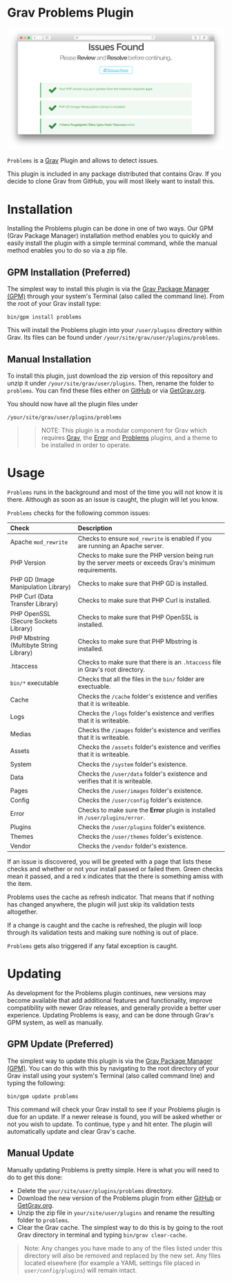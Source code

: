 # Grav Problems Plugin

![Problems](assets/readme_1.png)

`Problems` is a [Grav](http://github.com/getgrav/grav) Plugin and allows to detect issues.

This plugin is included in any package distributed that contains Grav. If you decide to clone Grav from GitHub, you will most likely want to install this.

# Installation

Installing the Problems plugin can be done in one of two ways. Our GPM (Grav Package Manager) installation method enables you to quickly and easily install the plugin with a simple terminal command, while the manual method enables you to do so via a zip file.

## GPM Installation (Preferred)

The simplest way to install this plugin is via the [Grav Package Manager (GPM)](http://learn.getgrav.org/advanced/grav-gpm) through your system's Terminal (also called the command line).  From the root of your Grav install type:

    bin/gpm install problems

This will install the Problems plugin into your `/user/plugins` directory within Grav. Its files can be found under `/your/site/grav/user/plugins/problems`.

## Manual Installation

To install this plugin, just download the zip version of this repository and unzip it under `/your/site/grav/user/plugins`. Then, rename the folder to `problems`. You can find these files either on [GitHub](https://github.com/getgrav/grav-plugin-problems) or via [GetGrav.org](http://getgrav.org/downloads/plugins#extras).

You should now have all the plugin files under

    /your/site/grav/user/plugins/problems

>> NOTE: This plugin is a modular component for Grav which requires [Grav](http://github.com/getgrav/grav), the [Error](https://github.com/getgrav/grav-plugin-error) and [Problems](https://github.com/getgrav/grav-plugin-problems) plugins, and a theme to be installed in order to operate.

# Usage

`Problems` runs in the background and most of the time you will not know it is there. Although as soon as an issue is caught, the plugin will let you know.

`Problems` checks for the following common issues:

| Check                                   | Description                                                                                               |
| :----------------------------------     | :-------------------------------------------------------------------------------------------------------- |
| Apache `mod_rewrite`                    | Checks to ensure `mod_rewrite` is enabled if you are running an Apache server.                            |
| PHP Version                             | Checks to make sure the PHP version being run by the server meets or exceeds Grav's minimum requirements. |
| PHP GD (Image Manipulation Library)     | Checks to make sure that PHP GD is installed.                                                             |
| PHP Curl (Data Transfer Library)        | Checks to make sure that PHP Curl is installed.                                                           |
| PHP OpenSSL (Secure Sockets Library)    | Checks to make sure that PHP OpenSSL is installed.                                                        |
| PHP Mbstring (Multibyte String Library) | Checks to make sure that PHP Mbstring is installed.                                                       |
| .htaccess                               | Checks to make sure that there is an `.htaccess` file in Grav's root directory.                           |
| `bin/*` executable                      | Checks that all the files in the `bin/` folder are exectuable.                                            |
| Cache                                   | Checks the `/cache` folder's existence and verifies that it is writeable.                                 |
| Logs                                    | Checks the `/logs` folder's existence and verifies that it is writeable.                                  |
| Medias                                  | Checks the `/images` folder's existence and verifies that it is writeable.                                |
| Assets                                  | Checks the `/assets` folder's existence and verifies that it is writeable.                                |
| System                                  | Checks the `/system` folder's existence.                                                                  |
| Data                                    | Checks the `/user/data` folder's existence and verifies that it is writeable.                             |
| Pages                                   | Checks the `/user/images` folder's existence.                                                             |
| Config                                  | Checks the `/user/config` folder's existence.                                                             |
| Error                                   | Checks to make sure the **Error** plugin is installed in `/user/plugins/error`.                           |
| Plugins                                 | Checks the `/user/plugins` folder's existence.                                                            |
| Themes                                  | Checks the `/user/themes` folder's existence.                                                             |
| Vendor                                  | Checks the `/vendor` folder's existence.                                                                  |

If an issue is discovered, you will be greeted with a page that lists these checks and whether or not your install passed or failed them. Green checks mean it passed, and a red x indicates that the there is something amiss with the item.

Problems uses the cache as refresh indicator. That means that if nothing has changed anywhere, the plugin will just skip its validation tests altogether.

If a change is caught and the cache is refreshed, the plugin will loop through its validation tests and making sure nothing is out of place.

`Problems` gets also triggered if any fatal exception is caught.

# Updating

As development for the Problems plugin continues, new versions may become available that add additional features and functionality, improve compatibility with newer Grav releases, and generally provide a better user experience. Updating Problems is easy, and can be done through Grav's GPM system, as well as manually.

## GPM Update (Preferred)

The simplest way to update this plugin is via the [Grav Package Manager (GPM)](http://learn.getgrav.org/advanced/grav-gpm). You can do this with this by navigating to the root directory of your Grav install using your system's Terminal (also called command line) and typing the following:

    bin/gpm update problems

This command will check your Grav install to see if your Problems plugin is due for an update. If a newer release is found, you will be asked whether or not you wish to update. To continue, type `y` and hit enter. The plugin will automatically update and clear Grav's cache.

## Manual Update

Manually updating Problems is pretty simple. Here is what you will need to do to get this done:

* Delete the `your/site/user/plugins/problems` directory.
* Download the new version of the Problems plugin from either [GitHub](https://github.com/getgrav/grav-plugin-problems) or [GetGrav.org](http://getgrav.org/downloads/plugins#extras).
* Unzip the zip file in `your/site/user/plugins` and rename the resulting folder to `problems`.
* Clear the Grav cache. The simplest way to do this is by going to the root Grav directory in terminal and typing `bin/grav clear-cache`.

> Note: Any changes you have made to any of the files listed under this directory will also be removed and replaced by the new set. Any files located elsewhere (for example a YAML settings file placed in `user/config/plugins`) will remain intact.
